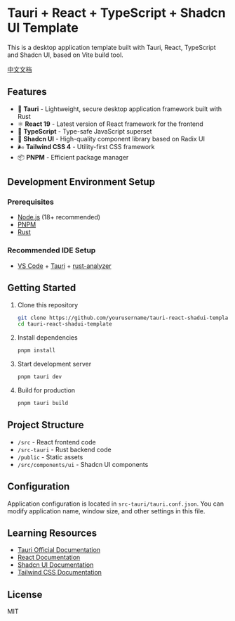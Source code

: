 # Tauri + React + TypeScript + Shadcn UI Template

This is a desktop application template built with Tauri, React, TypeScript and Shadcn UI, based on Vite build tool.

[中文文档](./README.zh-CN.md)

## Features

- 🦀 **Tauri** - Lightweight, secure desktop application framework built with Rust
- ⚛️ **React 19** - Latest version of React framework for the frontend
- 📘 **TypeScript** - Type-safe JavaScript superset
- 🎨 **Shadcn UI** - High-quality component library based on Radix UI
- 🌬️ **Tailwind CSS 4** - Utility-first CSS framework
- 📦 **PNPM** - Efficient package manager

## Development Environment Setup

### Prerequisites

- [Node.js](https://nodejs.org/) (18+ recommended)
- [PNPM](https://pnpm.io/)
- [Rust](https://www.rust-lang.org/)

### Recommended IDE Setup

- [VS Code](https://code.visualstudio.com/) + [Tauri](https://marketplace.visualstudio.com/items?itemName=tauri-apps.tauri-vscode) + [rust-analyzer](https://marketplace.visualstudio.com/items?itemName=rust-lang.rust-analyzer)

## Getting Started

1. Clone this repository
   ```bash
   git clone https://github.com/yourusername/tauri-react-shadui-template.git
   cd tauri-react-shadui-template
   ```

2. Install dependencies
   ```bash
   pnpm install
   ```

3. Start development server
   ```bash
   pnpm tauri dev
   ```

4. Build for production
   ```bash
   pnpm tauri build
   ```

## Project Structure

- `/src` - React frontend code
- `/src-tauri` - Rust backend code
- `/public` - Static assets
- `/src/components/ui` - Shadcn UI components

## Configuration

Application configuration is located in `src-tauri/tauri.conf.json`. You can modify application name, window size, and other settings in this file.

## Learning Resources

- [Tauri Official Documentation](https://tauri.app/docs/getting-started/introduction)
- [React Documentation](https://react.dev/)
- [Shadcn UI Documentation](https://ui.shadcn.com/)
- [Tailwind CSS Documentation](https://tailwindcss.com/docs)

## License

MIT
